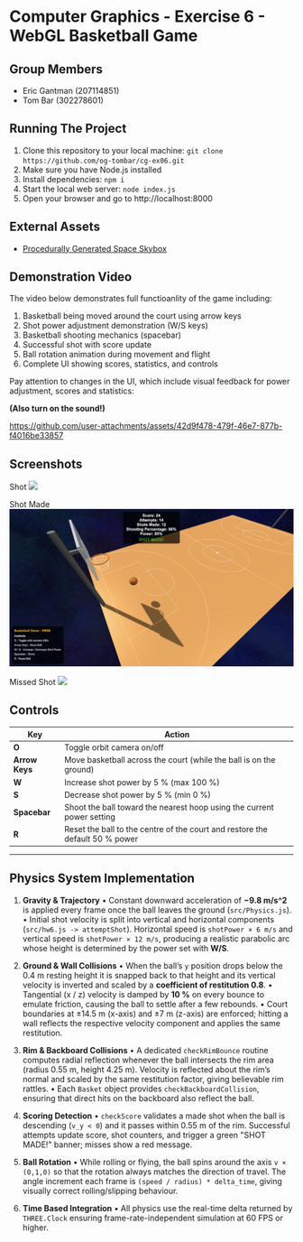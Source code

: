 # Computer Graphics - Exercise 6 - WebGL Basketball Game

## Group Members

- Eric Gantman (207114851)
- Tom Bar (302278601)

## Running The Project

1. Clone this repository to your local machine: `git clone https://github.com/og-tombar/cg-ex06.git`
2. Make sure you have Node.js installed
3. Install dependencies: `npm i`
4. Start the local web server: `node index.js`
5. Open your browser and go to http://localhost:8000

## External Assets

- [Procedurally Generated Space Skybox](https://tools.wwwtyro.net/space-3d/index.html)

## Demonstration Video

The video below demonstrates full functioanlity of the game including:

1. Basketball being moved around the court using arrow keys
2. Shot power adjustment demonstration (W/S keys)
3. Basketball shooting mechanics (spacebar)
4. Successful shot with score update
5. Ball rotation animation during movement and flight
6. Complete UI showing scores, statistics, and controls

Pay attention to changes in the UI, which include visual feedback for power adjustment, scores and statistics:

**(Also turn on the sound!)**

https://github.com/user-attachments/assets/42d9f478-479f-46e7-877b-f4016be33857

## Screenshots

Shot ![](./resources/shot.png)

Shot Made ![](./resources/shot_made.png)

Missed Shot ![](./resources/missed_shot.png)

## Controls

| Key            | Action                                                                       |
| -------------- | ---------------------------------------------------------------------------- |
| **O**          | Toggle orbit camera on/off                                                   |
| **Arrow Keys** | Move basketball across the court (while the ball is on the ground)           |
| **W**          | Increase shot power by 5 % (max 100 %)                                       |
| **S**          | Decrease shot power by 5 % (min 0 %)                                         |
| **Spacebar**   | Shoot the ball toward the nearest hoop using the current power setting       |
| **R**          | Reset the ball to the centre of the court and restore the default 50 % power |

---

## Physics System Implementation

1. **Gravity & Trajectory**
   • Constant downward acceleration of **−9.8 m/s^2** is applied every frame once the ball leaves the ground (`src/Physics.js`).
   • Initial shot velocity is split into vertical and horizontal components (`src/hw6.js -> attemptShot`). Horizontal speed is `shotPower × 6 m/s` and vertical speed is `shotPower × 12 m/s`, producing a realistic parabolic arc whose height is determined by the power set with **W/S**.

2. **Ground & Wall Collisions**
   • When the ball’s `y` position drops below the 0.4 m resting height it is snapped back to that height and its vertical velocity is inverted and scaled by a **coefficient of restitution 0.8**.
   • Tangential (x / z) velocity is damped by **10 %** on every bounce to emulate friction, causing the ball to settle after a few rebounds.
   • Court boundaries at ±14.5 m (x-axis) and ±7 m (z-axis) are enforced; hitting a wall reflects the respective velocity component and applies the same restitution.

3. **Rim & Backboard Collisions**
   • A dedicated `checkRimBounce` routine computes radial reflection whenever the ball intersects the rim area (radius 0.55 m, height 4.25 m). Velocity is reflected about the rim’s normal and scaled by the same restitution factor, giving believable rim rattles.
   • Each `Basket` object provides `checkBackboardCollision`, ensuring that direct hits on the backboard also reflect the ball.

4. **Scoring Detection**
   • `checkScore` validates a made shot when the ball is descending (`v_y < 0`) and it passes within 0.55 m of the rim. Successful attempts update score, shot counters, and trigger a green "SHOT MADE!" banner; misses show a red message.

5. **Ball Rotation**
   • While rolling or flying, the ball spins around the axis `v × (0,1,0)` so that the rotation always matches the direction of travel. The angle increment each frame is `(speed / radius) * delta_time`, giving visually correct rolling/slipping behaviour.

6. **Time Based Integration**
   • All physics use the real-time delta returned by `THREE.Clock` ensuring frame-rate-independent simulation at 60 FPS or higher.
